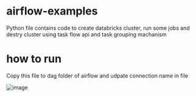 # airflow-examples

Python file contains code to create databricks cluster, run some jobs and destry cluster using task flow api and task grouping machanism

# how to run
Copy this file to dag folder of airflow and udpate connection name in file

![image](https://user-images.githubusercontent.com/6296918/167943532-63bc4beb-6613-4b57-a4a7-c3b86748ee22.png)
